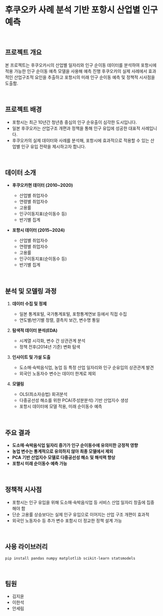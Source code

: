 # 후쿠오카 사례 분석 기반 포항시 산업별 인구예측

</br>

## 프로젝트 개요

본 프로젝트는 후쿠오카시의 산업별 일자리와 인구 순이동 데이터를 분석하여 포항시에 적용 가능한 인구 순이동 예측 모델을 사용해 예측 진행
후쿠오카의 실제 사례에서 효과적인 산업구조적 요인을 추출하고 포항시의 미래 인구 순이동 예측 및 정책적 시사점을 도출함.

</br>

## 프로젝트 배경

- 포항시는 최근 10년간 청년층 중심의 인구 순유출이 심각한 도시입니다.
- 일본 후쿠오카는 산업구조 개편과 정책을 통해 인구 유입에 성공한 대표적 사례입니다.
- 후쿠오카의 실제 데이터와 사례를 분석해, 포항시에 효과적으로 적용할 수 있는 산업별 인구 유입 전략을 제시하고자 합니다.

</br>

## 데이터 소개

- **후쿠오카현 데이터 (2010~2020)**  
  - 산업별 취업자수  
  - 연령별 취업자수  
  - 고용률  
  - 인구이동지표(순이동수 등)  
  - 반기별 집계

- **포항시 데이터 (2015~2024)**  
  - 산업별 취업자수  
  - 연령별 취업자수  
  - 고용률  
  - 인구이동지표(순이동수 등)  
  - 반기별 집계

</br>

## 분석 및 모델링 과정

1. **데이터 수집 및 정제**  
   - 일본 통계포털, 국가통계포털, 포항통계연보 등에서 직접 수집  
   - 연도별/반기별 정렬, 결측치 보간, 변수명 통일

2. **탐색적 데이터 분석(EDA)**  
   - 시계열 시각화, 변수 간 상관관계 분석  
   - 정책 전후(2014년 기준) 변화 탐색

3. **인사이트 및 가설 도출**  
   - 도소매·숙박음식업, 농업 등 특정 산업 일자리와 인구 순유입의 상관관계 발견  
   - 외국인 노동자수 변수는 데이터 한계로 제외

4. **모델링**  
   - OLS(최소자승법) 회귀분석  
   - 다중공선성 해소를 위한 PCA(주성분분석) 기반 산업지수 생성  
   - 포항시 데이터에 모델 적용, 미래 순이동수 예측

</br>

## 주요 결과

- **도소매·숙박음식업 일자리 증가가 인구 순이동수에 유의미한 긍정적 영향**
- **농업 변수는 통계적으로 유의하지 않아 최종 모델에서 제외**
- **PCA 기반 산업지수 모델로 다중공선성 해소 및 해석력 향상**
- **포항시 미래 순이동수 예측 가능**

</br>

## 정책적 시사점

- 포항시는 인구 유입을 위해 도소매·숙박음식업 등 서비스 산업 일자리 창출에 집중해야 함
- 단순 고용률 상승보다는 실제 인구 유입으로 이어지는 산업 구조 개편이 효과적
- 외국인 노동자수 등 추가 변수 포함시 더 정교한 정책 설계 가능

</br>

## 사용 라이브러리
```
pip install pandas numpy matplotlib scikit-learn statsmodels
```

</br>

## 팀원

- 김지윤
- 이한석
- 안세림
